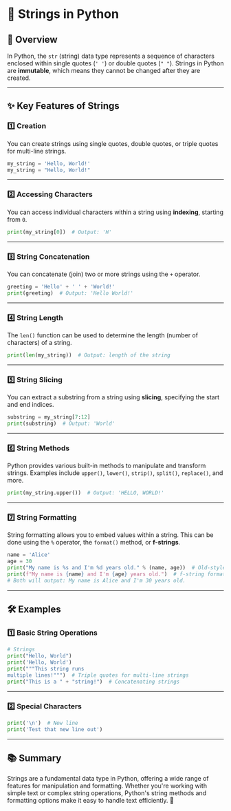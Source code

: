 # 🧵 Strings in Python

## 📌 Overview
In Python, the `str` (string) data type represents a sequence of characters enclosed within single quotes (`' '`) or double quotes (`" "`). Strings in Python are **immutable**, which means they cannot be changed after they are created.

---

## ✨ Key Features of Strings

### **1️⃣ Creation**
You can create strings using single quotes, double quotes, or triple quotes for multi-line strings.

```python
my_string = 'Hello, World!' 
my_string = "Hello, World!"
```

---

### **2️⃣ Accessing Characters**
You can access individual characters within a string using **indexing**, starting from `0`.

```python
print(my_string[0])  # Output: 'H'
```

---

### **3️⃣ String Concatenation**
You can concatenate (join) two or more strings using the `+` operator.

```python
greeting = 'Hello' + ' ' + 'World!' 
print(greeting)  # Output: 'Hello World!'
```

---

### **4️⃣ String Length**
The `len()` function can be used to determine the length (number of characters) of a string.

```python
print(len(my_string))  # Output: length of the string
```

---

### **5️⃣ String Slicing**
You can extract a substring from a string using **slicing**, specifying the start and end indices.

```python
substring = my_string[7:12] 
print(substring)  # Output: 'World'
```

---

### **6️⃣ String Methods**
Python provides various built-in methods to manipulate and transform strings. Examples include `upper()`, `lower()`, `strip()`, `split()`, `replace()`, and more.

```python
print(my_string.upper())  # Output: 'HELLO, WORLD!'
```

---

### **7️⃣ String Formatting**
String formatting allows you to embed values within a string. This can be done using the `%` operator, the `format()` method, or **f-strings**.

```python
name = 'Alice'
age = 30
print("My name is %s and I'm %d years old." % (name, age))  # Old-style formatting
print(f"My name is {name} and I'm {age} years old.")  # f-string formatting
# Both will output: My name is Alice and I'm 30 years old.
```

---

## 🛠️ Examples

### **1️⃣ Basic String Operations**
```python
# Strings
print("Hello, World")
print('Hello, World')
print("""This string runs
multiple lines!""")  # Triple quotes for multi-line strings
print("This is a " + "string!")  # Concatenating strings
```

---

### **2️⃣ Special Characters**
```python
print('\n')  # New line
print('Test that new line out')
```

---

## 📚 Summary
Strings are a fundamental data type in Python, offering a wide range of features for manipulation and formatting. Whether you're working with simple text or complex string operations, Python's string methods and formatting options make it easy to handle text efficiently. 🚀
